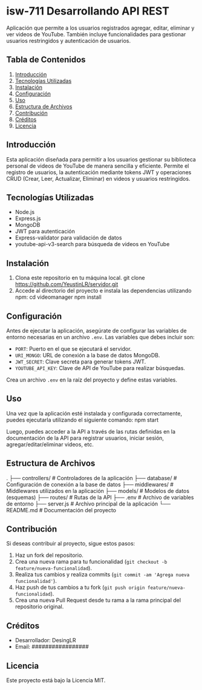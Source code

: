 # isw-711 Desarrollando API REST

Aplicación que permite a los usuarios registrados agregar, editar, eliminar y ver videos de YouTube. También incluye funcionalidades para gestionar usuarios restringidos y autenticación de usuarios.

## Tabla de Contenidos

1. [Introducción](#introducción)
2. [Tecnologías Utilizadas](#tecnologías-utilizadas)
3. [Instalación](#instalación)
4. [Configuración](#configuración)
5. [Uso](#uso)
6. [Estructura de Archivos](#estructura-de-archivos)
7. [Contribución](#contribución)
8. [Créditos](#créditos)
9. [Licencia](#licencia)

## Introducción

Esta aplicación diseñada para permitir a los usuarios gestionar su biblioteca personal de videos de YouTube de manera sencilla y eficiente. Permite el registro de usuarios, la autenticación mediante tokens JWT y operaciones CRUD (Crear, Leer, Actualizar, Eliminar) en videos y usuarios restringidos.

## Tecnologías Utilizadas

- Node.js
- Express.js
- MongoDB
- JWT para autenticación
- Express-validator para validación de datos
- youtube-api-v3-search para búsqueda de videos en YouTube

## Instalación

1. Clona este repositorio en tu máquina local.
   git clone https://github.com/YeustinLR/servidor.git
2. Accede al directorio del proyecto e instala las dependencias utilizando npm:
  cd videomanager
  npm install

## Configuración

Antes de ejecutar la aplicación, asegúrate de configurar las variables de entorno necesarias en un archivo `.env`. Las variables que debes incluir son:

- `PORT`: Puerto en el que se ejecutará el servidor.
- `URI_MONGO`: URL de conexión a la base de datos MongoDB.
- `JWT_SECRET`: Clave secreta para generar tokens JWT.
- `YOUTUBE_API_KEY`: Clave de API de YouTube para realizar búsquedas.

Crea un archivo `.env` en la raíz del proyecto y define estas variables.

## Uso

Una vez que la aplicación esté instalada y configurada correctamente, puedes ejecutarla utilizando el siguiente comando:
  npm start

Luego, puedes acceder a la API a través de las rutas definidas en la documentación de la API para registrar usuarios, iniciar sesión, agregar/editar/eliminar videos, etc.

## Estructura de Archivos
.
├── controllers/ # Controladores de la aplicación
├── database/ # Configuración de conexión a la base de datos
├── middlewares/ # Middlewares utilizados en la aplicación
├── models/ # Modelos de datos (esquemas)
├── routes/ # Rutas de la API
├── .env # Archivo de variables de entorno
├── server.js # Archivo principal de la aplicación
└── README.md # Documentación del proyecto


## Contribución

Si deseas contribuir al proyecto, sigue estos pasos:

1. Haz un fork del repositorio.
2. Crea una nueva rama para tu funcionalidad (`git checkout -b feature/nueva-funcionalidad`).
3. Realiza tus cambios y realiza commits (`git commit -am 'Agrega nueva funcionalidad'`).
4. Haz push de tus cambios a tu fork (`git push origin feature/nueva-funcionalidad`).
5. Crea una nueva Pull Request desde tu rama a la rama principal del repositorio original.

## Créditos

- Desarrollador: DesingLR
- Email: #################

## Licencia

Este proyecto está bajo la Licencia MIT. 

